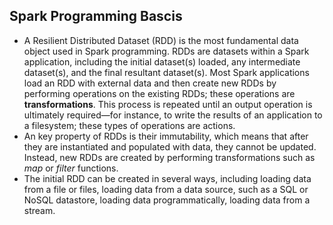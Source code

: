 
## Spark Programming Bascis

* A Resilient Distributed Dataset (RDD) is the most fundamental data object used in Spark programming. RDDs are datasets within a Spark application, including the initial dataset(s) loaded, any intermediate dataset(s), and the final resultant dataset(s). Most Spark applications load an RDD with external data and then create new RDDs by performing operations on the existing RDDs; these operations are **transformations**. This process is repeated until an output operation is ultimately required—for instance, to write the results of an application to a filesystem; these types of operations are actions.
* An key property of RDDs is their immutability, which means that after they are instantiated and populated with data, they cannot be updated. Instead, new RDDs are created by performing transformations such as *map* or *filter* functions.
* The initial RDD can be created in several ways, including loading data from a file or files, loading data from a data source, such as a SQL or NoSQL datastore, loading data programmatically, loading data from a stream.

